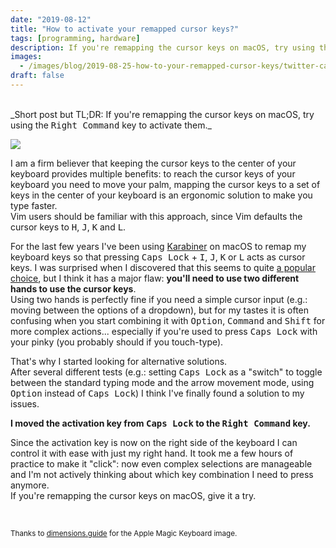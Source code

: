 ```yaml
---
date: "2019-08-12"
title: "How to activate your remapped cursor keys?"
tags: [programming, hardware]
description: If you're remapping the cursor keys on macOS, try using the right Command key to activate them
images:
  - /images/blog/2019-08-25-how-to-your-remapped-cursor-keys/twitter-card.png
draft: false
---
```


<br />
_Short post but TL;DR: If you're remapping the cursor keys on macOS, try using the <kbd>Right Command</kbd> key to activate them._

![](/images/blog/2019-08-25-how-to-your-remapped-cursor-keys/magic-keyboard.svg)

I am a firm believer that keeping the cursor keys to the center of your keyboard provides multiple benefits: to reach the cursor keys of your keyboard you need to move your palm, mapping the cursor keys to a set of keys in the center of your keyboard is an ergonomic solution to make you type faster.  
Vim users should be familiar with this approach, since Vim defaults the cursor keys to <kbd>H</kbd>, <kbd>J</kbd>, <kbd>K</kbd> and <kbd>L</kbd>.

For the last few years I've been using [Karabiner](https://pqrs.org/osx/karabiner/) on macOS to remap my keyboard keys so that pressing <kbd>Caps Lock</kbd> + <kbd>I</kbd>, <kbd>J</kbd>, <kbd>K</kbd> or <kbd>L</kbd> acts as cursor keys. I was surprised when I discovered that this seems to quite [a popular choice](https://tonsky.me/blog/cursor-keys/), but I think it has a major flaw: **you'll need to use two different hands to use the cursor keys**.  
Using two hands is perfectly fine if you need a simple cursor input (e.g.: moving between the options of a dropdown), but for my tastes it is often confusing when you start combining it with <kbd>Option</kbd>, <kbd>Command</kbd> and <kbd>Shift</kbd> for more complex actions... especially if you're used to press <kbd>Caps Lock</kbd> with your pinky (you probably should if you touch-type).

That's why I started looking for alternative solutions.  
After several different tests (e.g.: setting <kbd>Caps Lock</kbd> as a "switch" to toggle between the standard typing mode and the arrow movement mode, using <kbd>Option</kbd> instead of <kbd>Caps Lock</kbd>) I think I've finally found a solution to my issues.

**I moved the activation key from <kbd>Caps Lock</kbd> to the <kbd>Right Command</kbd> key.**

Since the activation key is now on the right side of the keyboard I can control it with ease with just my right hand. It took me a few hours of practice to make it "click": now even complex selections are manageable and I'm not actively thinking about which key combination I need to press anymore.  
If you're remapping the cursor keys on macOS, give it a try.

<br />

<sub>Thanks to [dimensions.guide](https://www.dimensions.guide/element/apple-magic-keyboard) for the Apple Magic Keyboard image.</sub>